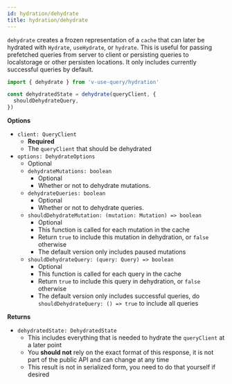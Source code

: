 ```yaml
---
id: hydration/dehydrate
title: hydration/dehydrate
---
```


`dehydrate` creates a frozen representation of a `cache` that can later be hydrated with `Hydrate`, `useHydrate`, or `hydrate`. This is useful for passing prefetched queries from server to client or persisting queries to localstorage or other persisten locations. It only includes currently successful queries by default.

```js
import { dehydrate } from 'v-use-query/hydration'

const dehydratedState = dehydrate(queryClient, {
  shouldDehydrateQuery,
})
```

**Options**

- `client: QueryClient`
  - **Required**
  - The `queryClient` that should be dehydrated
- `options: DehydrateOptions`
  - Optional
  - `dehydrateMutations: boolean`
    - Optional
    - Whether or not to dehydrate mutations.
  - `dehydrateQueries: boolean`
    - Optional
    - Whether or not to dehydrate queries.
  - `shouldDehydrateMutation: (mutation: Mutation) => boolean`
    - Optional
    - This function is called for each mutation in the cache
    - Return `true` to include this mutation in dehydration, or `false` otherwise
    - The default version only includes paused mutations
  - `shouldDehydrateQuery: (query: Query) => boolean`
    - Optional
    - This function is called for each query in the cache
    - Return `true` to include this query in dehydration, or `false` otherwise
    - The default version only includes successful queries, do `shouldDehydrateQuery: () => true` to include all queries

**Returns**

- `dehydratedState: DehydratedState`
  - This includes everything that is needed to hydrate the `queryClient` at a later point
  - You **should not** rely on the exact format of this response, it is not part of the public API and can change at any time
  - This result is not in serialized form, you need to do that yourself if desired
